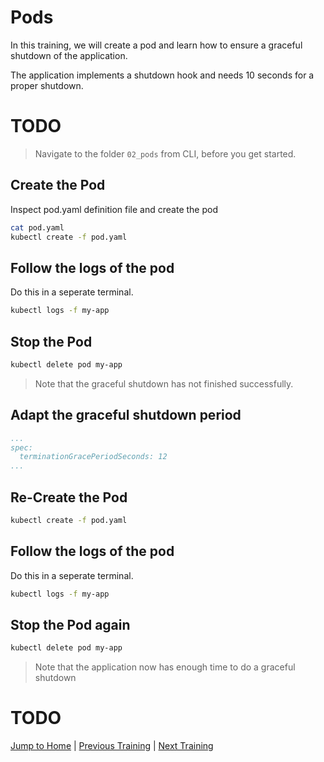# Pods

In this training, we will create a pod and learn how to ensure a graceful shutdown of the application.

The application implements a shutdown hook and needs 10 seconds for a proper shutdown.

# TODO
>Navigate to the folder `02_pods` from CLI, before you get started. 

## Create the Pod
Inspect pod.yaml definition file and create the pod
```bash
cat pod.yaml
kubectl create -f pod.yaml
```

## Follow the logs of the pod
Do this in a seperate terminal.
```bash
kubectl logs -f my-app
```

## Stop the Pod
```bash
kubectl delete pod my-app
```
>Note that the graceful shutdown has not finished successfully.

## Adapt the graceful shutdown period

```yaml
...
spec:
  terminationGracePeriodSeconds: 12
...
```
## Re-Create the Pod
```bash
kubectl create -f pod.yaml
```

## Follow the logs of the pod
Do this in a seperate terminal.
```bash
kubectl logs -f my-app
```

## Stop the Pod again
```bash
kubectl delete pod my-app
```
>Note that the application now has enough time to do a graceful shutdown

# TODO
[Jump to Home](../README.md) | [Previous Training](../01_hello-k8s/README.md) | [Next Training](../03_commands-and-args/README.md)